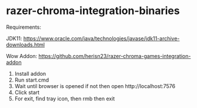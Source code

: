 # razer-chroma-integration-binaries


Requirements:

JDK11: https://www.oracle.com/java/technologies/javase/jdk11-archive-downloads.html

Wow Addon: https://github.com/herisn23/razer-chroma-games-integration-addon

1) Install addon
2) Run start.cmd
3) Wait until browser is opened if not then open http://localhost:7576
4) Click start
5) For exit, find tray icon, then rmb then exit 

